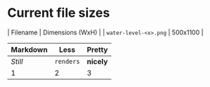 # Current file sizes

| Filename | Dimensions (WxH) |
| `water-level-<x>.png` | 500x1100 |

Markdown | Less | Pretty
--- | --- | ---
*Still* | `renders` | **nicely**
1 | 2 | 3
